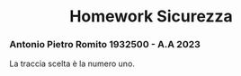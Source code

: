 <h1 style="text-align: center">Homework Sicurezza</h1>

### Antonio Pietro Romito 1932500 - A.A 2023

La traccia scelta è la numero uno.
